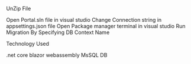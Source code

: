 UnZip File

Open Portal.sln file in visual studio
Change Connection string in appsettings.json file
Open Package manager terminal in visual studio
Run Migration By Specifying DB Context Name


Technology Used

.net core
blazor webassembly
MsSQL DB

